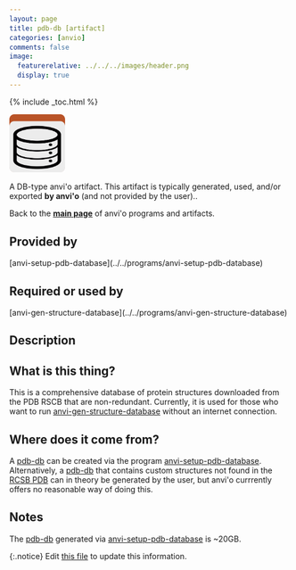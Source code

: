 ```yaml
---
layout: page
title: pdb-db [artifact]
categories: [anvio]
comments: false
image:
  featurerelative: ../../../images/header.png
  display: true
---
```



{% include _toc.html %}


<img src="../../images/icons/DB.png" alt="DB" style="width:100px; border:none" />

A DB-type anvi'o artifact. This artifact is typically generated, used, and/or exported **by anvi'o** (and not provided by the user)..

Back to the **[main page](../../)** of anvi'o programs and artifacts.

## Provided by


<p style="text-align: left" markdown="1"><span class="artifact-p">[anvi-setup-pdb-database](../../programs/anvi-setup-pdb-database)</span></p>


## Required or used by


<p style="text-align: left" markdown="1"><span class="artifact-r">[anvi-gen-structure-database](../../programs/anvi-gen-structure-database)</span></p>


## Description

## What is this thing?

This is a comprehensive database of protein structures downloaded from the PDB RSCB that are
non-redundant. Currently, it is used for those who want to run <span class="artifact-n">[anvi-gen-structure-database](/software/anvio/help/main/programs/anvi-gen-structure-database)</span>
without an internet connection.

## Where does it come from?

A <span class="artifact-n">[pdb-db](/software/anvio/help/main/artifacts/pdb-db)</span> can be created via the program <span class="artifact-n">[anvi-setup-pdb-database](/software/anvio/help/main/programs/anvi-setup-pdb-database)</span>. Alternatively, a <span class="artifact-n">[pdb-db](/software/anvio/help/main/artifacts/pdb-db)</span>
that contains custom structures not found in the [RCSB PDB](https://www.rcsb.org/) can in theory be
generated by the user, but anvi'o currrently offers no reasonable way of doing this.

## Notes

The <span class="artifact-n">[pdb-db](/software/anvio/help/main/artifacts/pdb-db)</span> generated via <span class="artifact-n">[anvi-setup-pdb-database](/software/anvio/help/main/programs/anvi-setup-pdb-database)</span> is ~20GB.


{:.notice}
Edit [this file](https://github.com/merenlab/anvio/tree/master/anvio/docs/artifacts/pdb-db.md) to update this information.

